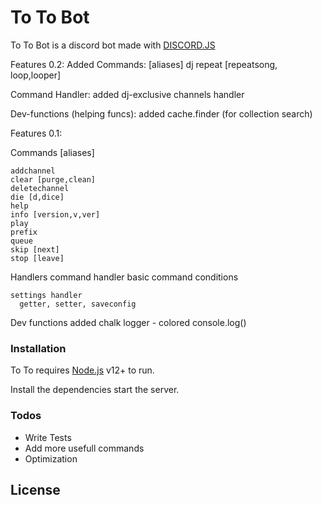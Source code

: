 # To To Bot

To To Bot is a discord bot made with [DISCORD.JS](https://github.com/discordjs/discord.js)

Features 0.2:
  Added Commands: [aliases]
    dj
    repeat [repeatsong, loop,looper]
 
  Command Handler:
    added dj-exclusive channels handler

  Dev-functions (helping funcs):
    added cache.finder (for collection search)

Features 0.1:

  Commands [aliases]
    
    addchannel
    clear [purge,clean]
    deletechannel
    die [d,dice]
    help
    info [version,v,ver]
    play
    prefix
    queue 
    skip [next]
    stop [leave]
  
  Handlers 
    command handler 
      basic command conditions

    settings handler
      getter, setter, saveconfig
  
  Dev functions
    added chalk logger - colored console.log()

### Installation

To To requires [Node.js](https://nodejs.org/) v12+ to run.

Install the dependencies start the server.


### Todos
 - Write Tests
 - Add more usefull commands
 - Optimization


License
----
